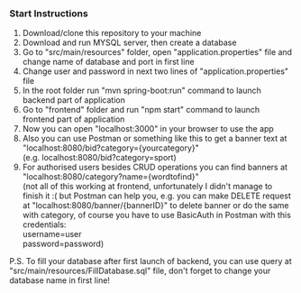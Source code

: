 ### Start Instructions

1. Download/clone this repository to your machine
2. Download and run MYSQL server, then create a database
3. Go to "src/main/resources" folder, open "application.properties" file and change name of database and port in first line
4. Change user and password in next two lines of "application.properties" file
5. In the root folder run "mvn spring-boot:run" command to launch backend part of application
6. Go to "frontend" folder and run "npm start" command to launch frontend part of application
7. Now you can open "localhost:3000" in your browser to use the app
8. Also you can use Postman or something like this to get a banner text at "localhost:8080/bid?category={yourcategory}" <br /> (e.g. localhost:8080/bid?category=sport)
9. For authorised users besides CRUD operations you can find banners at "localhost:8080/category?name={wordtofind}" <br /> (not all of this working at frontend, unfortunately I didn't manage to finish it :( but Postman can help you, e.g. you can make DELETE request at "localhost:8080/banner/{bannerID}" to delete banner or do the same with category, of course you have to use BasicAuth in Postman with this credentials: <br /> username=user <br /> password=password)
    
P.S. To fill your database after first launch of backend, you can use query at "src/main/resources/FillDatabase.sql" file, don't forget to change your database name in first line!

